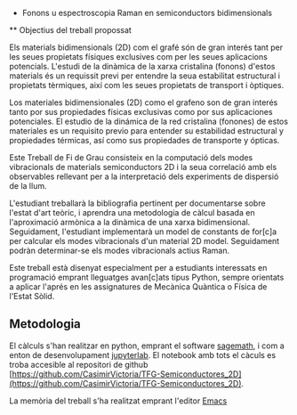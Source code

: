 * Fonons u espectroscopia Raman en semiconductors bidimensionals

** Objectius del treball propossat

Els materials bidimensionals (2D) com el grafé són de gran interés tant per les seues propietats físiques exclusives com per les seues aplicacions potencials. L'estudi de la dinàmica de la xarxa cristalina (fonons) d'estos materials és un requissit previ per entendre la seua estabilitat estructural i propietats tèrmiques, així com les seues propietats de transport i òptiques.

Los materiales bidimensionales (2D) como el grafeno son de gran interés tanto por sus propiedades físicas exclusivas como por sus aplicaciones potenciales. El estudio de la dinámica de la red cristalina (fonones) de estos materiales es un requisito previo para entender su estabilidad estructural y propiedades térmicas, así como sus propiedades de transporte y ópticas.

Este Treball de Fi de Grau consisteix en la computació dels modes vibracionals de materials semiconductors 2D i la seua correlació amb els observables rellevant per a la interpretació dels experiments de dispersió de la llum.

L'estudiant treballarà la bibliografia pertinent per documentarse sobre l'estat d'art teòric, i aprendra una metodologia de càlcul basada en l'aproximació armònica a la dinàmica de una xarxa bidimensional. Seguidament, l'estudiant implementarà un model de constants de for\[c]a per calcular els modes vibracionals d'un material 2D model.
Seguidament podràn determinar-se els modes vibracionals actius Raman.

Este treball està disenyat especialment per a estudiants interessats en programació emprant lleguatges avan\[c]ats tipus Python, sempre orientats a aplicar l'aprés en les assignatures de Mecànica Quàntica o Física de l'Estat Sòlid.


## Metodologia

El càlculs s'han realitzar en python, emprant el software [sagemath](https://www.sagemath.org/index.html), i com a enton de desenvolupament [jupyterlab](https://jupyter.org/). El notebook amb tots el càculs es troba accesible al repositori de github [https://github.com/CasimirVictoria/TFG-Semiconductores_2D](https://github.com/CasimirVictoria/TFG-Semiconductores_2D).

La memòria del treball s'ha realitzat emprant l'editor [Emacs](https://www.gnu.org/software/emacs/)